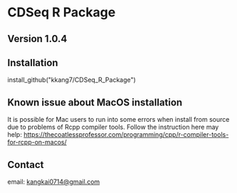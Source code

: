 # CDSeq R Package

## Version 1.0.4 

## Installation

install_github("kkang7/CDSeq_R_Package")

## Known issue about MacOS installation
It is possible for Mac users to run into some errors when install from source due to problems of Rcpp compiler tools. Follow the instruction here may help: https://thecoatlessprofessor.com/programming/cpp/r-compiler-tools-for-rcpp-on-macos/
 

## Contact 
email: kangkai0714@gmail.com
